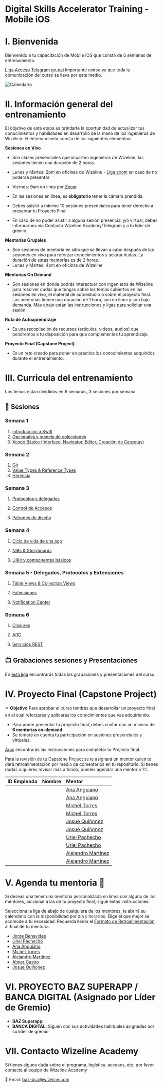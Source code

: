 # Digital Skills Accelerator Training - Mobile iOS

# I. Bienvenida
Bienvenido a tu capacitación de Mobile IOS que consta de 6 semanas de entrenamiento.

[Liga Acceso Telegram grupal](https://t.me/+h1inbqzgrttjMTMx)
Importante unirse ya que toda la comunicación del curso se lleva por este medio.

![Calendario]()


# II. Información general del entrenamiento
El objetivo de esta etapa es brindarte la oportunidad de actualizar tus conocimientos y habilidades en desarrollo de la mano de los ingenieros de Wizeline. El entrenamiento consta de los siguientes elementos: 

**Sesiones en Vivo** 
- Son clases presenciales que imparten ingenieros de Wizeline, las sesiones tienen una duración de 2 horas.
- Lunes y Martes: 2pm en oficinas de Wizeline - [Liga zoom](https://wizeline.zoom.us/j/82828799625) en caso de no poderse presentar
- Viernes: 9am en línea por [Zoom](https://wizeline.zoom.us/j/82828799625)

- En las sesiones en línea, es **obligatorio** tener la cámara prendida.
- Debes asisitir a mínimo 10 sesiones presenciales para tener derecho a presentar tu Proyecto Final
- En caso de no poder asistir a alguna sesión presencial y/o virtual, debes informarnos vía Contacto Wizeline Academy/Telegram y a tu líder de gremio

**Mentorías Grupales**
- Son sesiones de mentoría en sitio que se llevan a cabo después de las sesiones en vivo para reforzar conocimientos y aclarar dudas. La duración de estas mentorías es de 2 horas.
- Lunes y Martes: 4pm en oficinas de Wizeline

**Mentorías On Demand**
- Son sesiones en donde podrás interactuar con ingenieros de Wizeline para resolver dudas que tengas sobre los temas cubiertos en las sesiones en vivo, el material de autoestudio o sobre el proyecto final. Las mentorías tienen una duración de 1 hora, son en línea y son bajo demanda. Más abajo están las instrucciones y ligas para solicitar una sesión.

**Ruta de Autoaprendizaje**
- Es una recopilación de recursos (artículos, videos, audios) que pondremos a tu disposición para que complementes tu aprendizaje.

**Proyecto Final (Capstone Project)**
- Es un reto creado para poner en práctica los conocimientos adquiridos durante el entrenamiento. 

# III. Curricula del entrenamiento
Los temas estan divididos en 6 semanas, 3 sesiones por semana. 

## :bookmark_tabs: Sesiones

### Semana 1
   1. [Introducción a Swift](curso/semana_1/Introduccion_a_Swift)
   2. [Opcionales y manejo de colecciones](curso/semana_1/Opcionales_y_colecciones)
   3. [Xcode Básico (Interface, Navigator, Editor, Creación de Carpetas)](curso/semana_1/Xcode_Basico)

### Semana 2 
1. [Git](curso/semana_2/Git)
2. [Value Types & Reference Types](curso/semana_2/Value_y_Reference_Types)
3. [Herencia](curso/semana_2/Herencia)

### Semana 3

1. [Protocolos y delegados](curso/semana_3/protocolos_y_delegados)

2. [Control de Accesos](curso/semana_3/control_de_acceso)

2. [Patrones de diseño](curso/semana_3/patrones_de_diseño)

### Semana 4

1. [Ciclo de vida de una app](hcurso/semana_4/Ciclo_de_una_app)

2. [NIBs & Storyboards](curso/semana_4/NIBs_&_Storyboards)

3. [UIKit y componentes básicos](curso/semana_4/UIKit_Components)


### Semana 5 - Delegados, Protocolos y Extensiones
1. [Table Views & Collection Views](curso/semana_5/TableView_y_CollectionView)

2. [Extensiones](curso/semana_5/Extensiones)

3. [Notification Center](curso/semana_5/Notification_Center)

### Semana 6

1. [Closures](curso/semana_6/Closures)

2. [ARC](curso/semana_6/ARC)

2. [Servicios REST](curso/semana_6/Servicios_REST)

## 📺 Grabaciones sesiones y Presentaciones

En [esta liga](/Grabaciones_y_Presentaciones.md) encontrarás todas las grabaciones y presentaciones del curso.


# IV. Proyecto Final (Capstone Project)
✴️ **Objetivo**
Para aprobar el curso tendrás que desarrollar un proyecto final en el cual reforzarás y aplicarás los conocimientos que vas adquiriendo.
- Para poder presentar tu proyecto final, debes contar con un mínimo de **6 mentorías on-demand**
- Se tomará en cuenta tu participación en sesiones presenciales y virtuales. 

[Aquí]() encontrarás las instrucciones para completar tu Projecto final.

Para la revisión de tu Capstone Project se te asignará un mentor quien te dará retroalimentación por medio de comentarios en tu repositorio. Si tienes dudas o quieres revisar más a fondo, puedes agendar una mentoría 1:1.

| ID Empleado | Nombre                              | Mentor |
| ----------: | :---------------------------------- | :-------------------------- |
|    |                         | [Ana Anguiano](https://github.com/anaacruz)              |
|      |                        | [Ana Anguiano](https://github.com/anaacruz)              |
|      |                     | [Michel Torres](https://github.com/mtorres0)             |
|     |                       | [Michel Torres](https://github.com/mtorres0)             |
|       |                        | [Josué Quiñonez](https://github.com/JosueQuinonesRivera) |
|      |                         | [Josué Quiñonez](https://github.com/JosueQuinonesRivera) |
|      |                         | [Uriel Pachecho](https://github.com/VictorUrielP)        |
|      |                    | [Uriel Pachecho](https://github.com/VictorUrielP)        |
|     |                         | [Alejandro Martínez](https://github.com/alejandrombWize) |
|      |                        | [Alejandro Martínez](https://github.com/alejandrombWize) |

# V. Agenda tu mentoria 📆
Si deseas una tener una mentoria personalizada en línea con alguno de los mentores, adicional a las de tu proyecto final, sigue estas instrucciones:

Selecciona la liga de abajo de cualquiera de los mentores, te abrirá su calendario con la disponibilidad por día y horarios. Elige el que mejor se acomode a tu necesidad.
Recuerda llenar el [Formato de Retroalimentación](https://forms.gle/UKWqJuysz8v93x2s8) al final de tu mentoría.

- [Jorge Benavides](https://calendly.com/jorge-benavides/baz-mentoria)
- [Uriel Pachecho](https://calendly.com/wizeline-uriel-pacheco/baz-mentoria-1-1)
- [Ana Anguiano](https://calendly.com/ana-anguiano/baz-mentoria-1-1)
- [Michel Torres](https://calendly.com/michel-torres-alonso/baz-mentoria-1-1)
- [Alejandro Martínez](https://calendly.com/alejandro-mb/mentorias-baz)
- [Abner Castro](https://calendly.com/abner-castro/baz-mentoria-1-1)
- [Josue Quiñonez](https://calendly.com/josue-quinones-rivera/baz-mentoria-online-on-demand)


# VI. PROYECTO BAZ SUPERAPP / BANCA DIGITAL (Asignado por Líder de Gremio)

- **BAZ Superapp**: 
- **BANCA DIGITAL**: Siguen con sus actividades habituales asignadas por su líder de gremio


# VII. Contacto Wizeline Academy
Si tienes alguna duda sobre el programa, logística, accesos, etc. por favor contacta al equipo de Wizeline Academy

:email: Email: [baz-dsa@wizeline.com](baz-dsa@wizeline.com)
